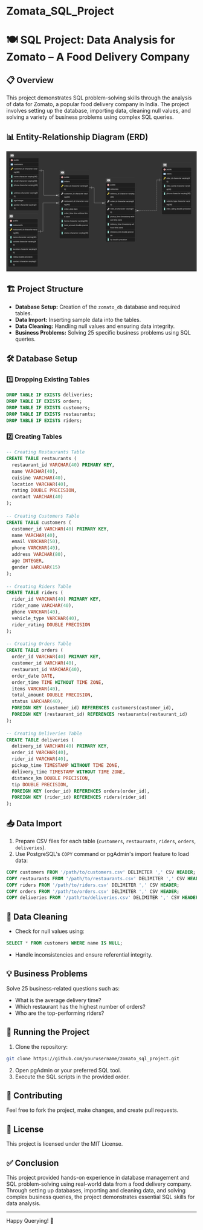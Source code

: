 # Zomata_SQL_Project
# 🍽️ SQL Project: Data Analysis for Zomato – A Food Delivery Company

## 📋 Overview
This project demonstrates SQL problem-solving skills through the analysis of data for Zomato, a popular food delivery company in India. The project involves setting up the database, importing data, cleaning null values, and solving a variety of business problems using complex SQL queries.

## 📊 Entity-Relationship Diagram (ERD)
![ERD Diagram](https://github.com/Dhruvbansal106/Zomata_SQL_Project/blob/main/Zomato_ERD.png)

## 🏗️ Project Structure
- **Database Setup:** Creation of the `zomato_db` database and required tables.
- **Data Import:** Inserting sample data into the tables.
- **Data Cleaning:** Handling null values and ensuring data integrity.
- **Business Problems:** Solving 25 specific business problems using SQL queries.

## 🛠️ Database Setup

### 1️⃣ Dropping Existing Tables
```sql
DROP TABLE IF EXISTS deliveries;
DROP TABLE IF EXISTS orders;
DROP TABLE IF EXISTS customers;
DROP TABLE IF EXISTS restaurants;
DROP TABLE IF EXISTS riders;
```

### 2️⃣ Creating Tables
```sql
-- Creating Restaurants Table
CREATE TABLE restaurants (
  restaurant_id VARCHAR(40) PRIMARY KEY,
  name VARCHAR(40),
  cuisine VARCHAR(40),
  location VARCHAR(40),
  rating DOUBLE PRECISION,
  contact VARCHAR(40)
);

-- Creating Customers Table
CREATE TABLE customers (
  customer_id VARCHAR(40) PRIMARY KEY,
  name VARCHAR(40),
  email VARCHAR(50),
  phone VARCHAR(40),
  address VARCHAR(80),
  age INTEGER,
  gender VARCHAR(15)
);

-- Creating Riders Table
CREATE TABLE riders (
  rider_id VARCHAR(40) PRIMARY KEY,
  rider_name VARCHAR(40),
  phone VARCHAR(40),
  vehicle_type VARCHAR(40),
  rider_rating DOUBLE PRECISION
);

-- Creating Orders Table
CREATE TABLE orders (
  order_id VARCHAR(40) PRIMARY KEY,
  customer_id VARCHAR(40),
  restaurant_id VARCHAR(40),
  order_date DATE,
  order_time TIME WITHOUT TIME ZONE,
  items VARCHAR(40),
  total_amount DOUBLE PRECISION,
  status VARCHAR(40),
  FOREIGN KEY (customer_id) REFERENCES customers(customer_id),
  FOREIGN KEY (restaurant_id) REFERENCES restaurants(restaurant_id)
);

-- Creating Deliveries Table
CREATE TABLE deliveries (
  delivery_id VARCHAR(40) PRIMARY KEY,
  order_id VARCHAR(40),
  rider_id VARCHAR(40),
  pickup_time TIMESTAMP WITHOUT TIME ZONE,
  delivery_time TIMESTAMP WITHOUT TIME ZONE,
  distance_km DOUBLE PRECISION,
  tip DOUBLE PRECISION,
  FOREIGN KEY (order_id) REFERENCES orders(order_id),
  FOREIGN KEY (rider_id) REFERENCES riders(rider_id)
);
```

## 📥 Data Import
1. Prepare CSV files for each table (`customers`, `restaurants`, `riders`, `orders`, `deliveries`).
2. Use PostgreSQL's `COPY` command or pgAdmin's import feature to load data:
```sql
COPY customers FROM '/path/to/customers.csv' DELIMITER ',' CSV HEADER;
COPY restaurants FROM '/path/to/restaurants.csv' DELIMITER ',' CSV HEADER;
COPY riders FROM '/path/to/riders.csv' DELIMITER ',' CSV HEADER;
COPY orders FROM '/path/to/orders.csv' DELIMITER ',' CSV HEADER;
COPY deliveries FROM '/path/to/deliveries.csv' DELIMITER ',' CSV HEADER;
```

## 🧹 Data Cleaning
- Check for null values using:
```sql
SELECT * FROM customers WHERE name IS NULL;
```
- Handle inconsistencies and ensure referential integrity.

## 💡 Business Problems
Solve 25 business-related questions such as:
- What is the average delivery time?
- Which restaurant has the highest number of orders?
- Who are the top-performing riders?

## 🚀 Running the Project
1. Clone the repository:
```bash
git clone https://github.com/yourusername/zomato_sql_project.git
```
2. Open pgAdmin or your preferred SQL tool.
3. Execute the SQL scripts in the provided order.

## 📢 Contributing
Feel free to fork the project, make changes, and create pull requests.

## 📄 License
This project is licensed under the MIT License.

## ✅ Conclusion
This project provided hands-on experience in database management and SQL problem-solving using real-world data from a food delivery company. Through setting up databases, importing and cleaning data, and solving complex business queries, the project demonstrates essential SQL skills for data analysis.

---

Happy Querying! 🚀

